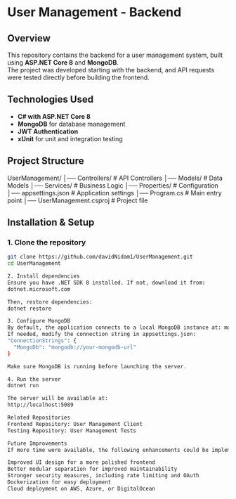# User Management - Backend

## Overview  
This repository contains the backend for a user management system, built using **ASP.NET Core 8** and **MongoDB**.  
The project was developed starting with the backend, and API requests were tested directly before building the frontend.

## Technologies Used  
- **C# with ASP.NET Core 8**
- **MongoDB** for database management
- **JWT Authentication**
- **xUnit** for unit and integration testing

## Project Structure  
UserManagement/ │── Controllers/ # API Controllers │── Models/ # Data Models │── Services/ # Business Logic │── Properties/ # Configuration │── appsettings.json # Application settings │── Program.cs # Main entry point │── UserManagement.csproj # Project file


## Installation & Setup  

### 1. Clone the repository  
```sh
git clone https://github.com/davidNidam1/UserManagement.git
cd UserManagement

2. Install dependencies
Ensure you have .NET SDK 8 installed. If not, download it from:
dotnet.microsoft.com

Then, restore dependencies:
dotnet restore

3. Configure MongoDB
By default, the application connects to a local MongoDB instance at: mongodb://localhost:27017
If needed, modify the connection string in appsettings.json:
"ConnectionStrings": {
  "MongoDb": "mongodb://your-mongodb-url"
}

Make sure MongoDB is running before launching the server.

4. Run the server
dotnet run

The server will be available at:
http://localhost:5089

Related Repositories
Frontend Repository: User Management Client
Testing Repository: User Management Tests

Future Improvements
If more time were available, the following enhancements could be implemented:

Improved UI design for a more polished frontend
Better modular separation for improved maintainability
Stronger security measures, including rate limiting and OAuth
Dockerization for easy deployment
Cloud deployment on AWS, Azure, or DigitalOcean




